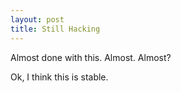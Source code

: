 ```yaml
---
layout: post
title: Still Hacking
---
```


Almost done with this. Almost. Almost?

Ok, I think this is stable.